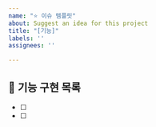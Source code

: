 ```yaml
---
name: "⭐️ 이슈 템플릿"
about: Suggest an idea for this project
title: "[기능]"
labels: ''
assignees: ''

---
```


## 🚀 기능 구현 목록

<!-- 체크박스 양옆 공백을 지우지 않도록 유의해주세요! -->
<!-- 예시: - [ ] Member 테스팅
                - [ ] Member Controller 구현  -->

- [ ] 
- [ ]
